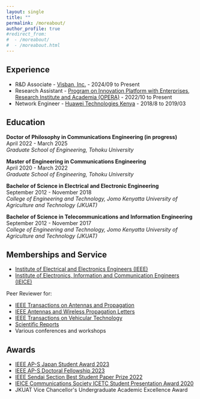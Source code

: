 ```yaml
---
layout: single
title: ""
permalink: /moreabout/
author_profile: true
#redirect_from:
#  - /moreabout/
#  - /moreabout.html
---
```

## Experience
- R&D Associate - [Visban, Inc.](https://visban.com/) - 2024/09 to Present
- Research Assistant - [Program on Innovation Platform with Enterprises, Research Institute and Academia (OPERA)](https://web.tohoku.ac.jp/opera/en/) - 2022/10 to Present
- Network Engineer - [Huawei Technologies Kenya](https://www.huawei.com/en/) - 2018/8 to 2019/03

## Education
**Doctor of Philosophy in Communications Engineering (in progress)**  
April 2022 - March 2025  
*Graduate School of Engineering, Tohoku University*

**Master of Engineering in Communications Engineering**  
April 2020 - March 2022  
*Graduate School of Engineering, Tohoku University*

**Bachelor of Science in Electrical and Electronic Engineering**  
September 2012 - November 2018  
*College of Engineering and Technology, Jomo Kenyatta University of Agriculture and Technology (JKUAT)*

**Bachelor of Science in Telecommunications and Information Engineering**  
September 2012 - November 2017  
*College of Engineering and Technology, Jomo Kenyatta University of Agriculture and Technology (JKUAT)*

## Memberships and Service
- [Institute of Electrical and Electronics Engineers (IEEE)](https://www.ieee.org/)
- [Institute of Electronics, Information and Communication Engineers (IEICE)](https://www.ieice.org/eng_r/index.html)

Peer Reviewer for:
- [IEEE Transactions on Antennas and Propagation](https://www.ieeeaps.org/ieee-tap/home)
- [IEEE Antennas and Wireless Propagation Letters](http://awpl.ee.cuhk.edu.hk/)
- [IEEE Transactions on Vehicular Technology](https://vtsociety.org/publication/ieee-transactions-vehicular-technology)
- [Scientific Reports](https://www.nature.com/srep/)
- Various conferences and workshops

## Awards
- [IEEE AP-S Japan Student Award 2023](https://r10.ieee.org/tokyo-aps/awards2023-winners/)
- [IEEE AP-S Doctoral Fellowship 2023](https://www.ieeeaps.org/awards/ieee-antennas-and-propagation-society-fellowship-program-awards)
- [IEEE Sendai Section Best Student Paper Prize 2022](https://www.ieeer10.org/wp-content/uploads/2023/02/Sendai_Section_Report_2022.pdf)
- [IEICE Communications Society ICETC Student Presentation Award 2020](https://www.ieice.org/cs/icetc/2020/program.html#awards)
- JKUAT Vice Chancellor's Undergraduate Academic Excellence Award
